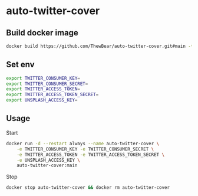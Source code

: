 # auto-twitter-cover

## Build docker image

```sh
docker build https://github.com/ThewBear/auto-twitter-cover.git#main -t auto-twitter-cover:main
```

## Set env

```sh
export TWITTER_CONSUMER_KEY=
export TWITTER_CONSUMER_SECRET=
export TWITTER_ACCESS_TOKEN=
export TWITTER_ACCESS_TOKEN_SECRET=
export UNSPLASH_ACCESS_KEY=
```

## Usage

Start

```sh
docker run -d --restart always --name auto-twitter-cover \
    -e TWITTER_CONSUMER_KEY -e TWITTER_CONSUMER_SECRET \
    -e TWITTER_ACCESS_TOKEN -e TWITTER_ACCESS_TOKEN_SECRET \
    -e UNSPLASH_ACCESS_KEY \
    auto-twitter-cover:main
```

Stop

```sh
docker stop auto-twitter-cover && docker rm auto-twitter-cover
```
